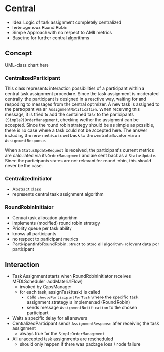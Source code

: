# Central
- Idea: Logic of task assignment completely centralized
- heterogenous Round Robin
- Simple Approach with no respect to AMR metrics
- Baseline for further central algorithms

## Concept

UML-class chart here

### CentralizedParticipant
This class represents interaction possibilities of a participant within a central task assignment procedure. Since the task assignment is moderated centrally, the participant is designed in a reactive way, waiting for and respoding to messages from the central optimizer. A new task is assigned to the participant via an `AssignmentNotification`. When receiving this message, it is tried to add the contained task to the participants `(Simple?)OrderManagement`, checking wether the assigment can be accepted. Since the round robin strategy should be as simple as possible, there is no case where a task could not be accepted here. The answer including the new metrics is set back to the central allocator via an `AssignmentResponse`.

When a `StatusUpdateRequest` is received, the participant's current metrics are calculated via its `OrderManagement` and are sent back as a `StatusUpdate`. Since the participants states are not relevant for round robin, this should never be the case.  

### CentralizedInitiator
- Abstract class 
- represents central task assignment algorithm

### RoundRobinInitiator
- Central task allocation algorithm
- implements (modified) round robin strategy
- Priority queue per task ability
- knows all participants
- no respect to participant metrics
- ParticipantInfoRoundRobin: struct to store all algorithm-relevant data per participant


## Interaction
- Task Assignment starts when RoundRobinInitiator receives MFDLScheduler (addMaterialFlow)
    - invoked by CppsManager
    - for each task, assignTask(task) is called
        - calls `chooseParticipantForTask` where the specific task assignment strategy is implemented (Round Robin)
        - sends message `AssignmentNotification` to the chosen participant
- Waits a specific delay for all answers
- CentralizedParticipant sends `AssignmentResponse` after receiving the task assignment
    - always true for the `SimpleOrderManagement`
- All unaccepted task assignments are rescheduled
    - should only happen if there was package loss / node failure

